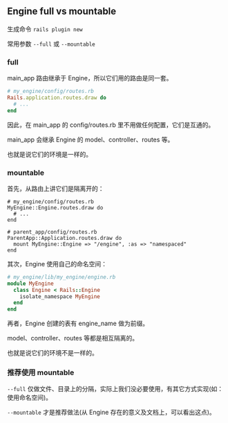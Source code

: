 ## Engine full vs mountable

生成命令 `rails plugin new`

常用参数 `--full` 或 `--mountable`

### full

main_app 路由继承于 Engine，所以它们用的路由是同一套。

```ruby
# my_engine/config/routes.rb
Rails.application.routes.draw do
  # ...
end
```

因此，在 main_app 的 config/routes.rb 里不用做任何配置，它们是互通的。

main_app 会继承 Engine 的 model、controller、routes 等。

也就是说它们的环境是一样的。

### mountable

首先，从路由上讲它们是隔离开的：

```
# my_engine/config/routes.rb
MyEngine::Engine.routes.draw do
  # ...
end

# parent_app/config/routes.rb
ParentApp::Application.routes.draw do
  mount MyEngine::Engine => "/engine", :as => "namespaced"
end
```

其次，Engine 使用自己的命名空间：

```ruby
# my_engine/lib/my_engine/engine.rb
module MyEngine
  class Engine < Rails::Engine
    isolate_namespace MyEngine
  end
end
```

再者，Engine 创建的表有 engine_name 做为前缀。

model、controller、routes 等都是相互隔离的。

也就是说它们的环境不是一样的。

### 推荐使用 mountable

`--full` 仅做文件、目录上的分隔，实际上我们没必要使用，有其它方式实现(如：使用命名空间)。

`--mountable` 才是推荐做法(从 Engine 存在的意义及文档上，可以看出这点)。
